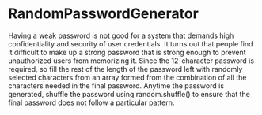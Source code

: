 # RandomPasswordGenerator
Having a weak password is not good for a system that demands high confidentiality and security of user credentials. It turns out that people find it difficult to make up a strong password that is strong enough to prevent unauthorized users from memorizing it.  Since the 12-character password is required, so fill the rest of the length of the password left with randomly selected characters from an array formed from the combination of all the characters needed in the final password. Anytime the password is generated, shuffle the password using random.shuffle() to ensure that the final password does not follow a particular pattern.
